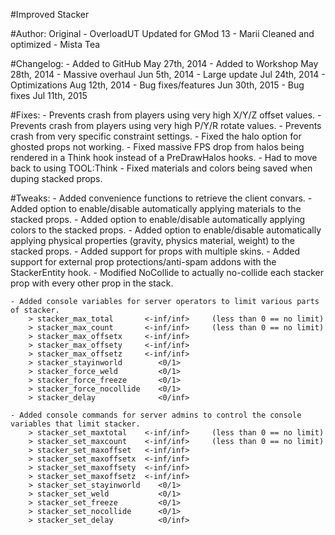 #Improved Stacker

#Author:
	Original              - OverloadUT
	Updated for GMod 13   - Marii
	Cleaned and optimized - Mista Tea
	
#Changelog:
	- Added to GitHub     May 27th, 2014
	- Added to Workshop   May 28th, 2014
	- Massive overhaul    Jun  5th, 2014
	- Large update        Jul 24th, 2014
	- Optimizations       Aug 12th, 2014
	- Bug fixes/features  Jun 30th, 2015
	- Bug fixes           Jul 11th, 2015

#Fixes:
	- Prevents crash from players using very high X/Y/Z offset values.
	- Prevents crash from players using very high P/Y/R rotate values.
	- Prevents crash from very specific constraint settings.
	- Fixed the halo option for ghosted props not working.
	- Fixed massive FPS drop from halos being rendered in a Think hook instead of a PreDrawHalos hooks.
		- Had to move back to using TOOL:Think
	- Fixed materials and colors being saved when duping stacked props.
	
#Tweaks:
	- Added convenience functions to retrieve the client convars.
	- Added option to enable/disable automatically applying materials to the stacked props.
	- Added option to enable/disable automatically applying colors to the stacked props.
	- Added option to enable/disable automatically applying physical properties (gravity, physics material, weight) to the stacked props.
	- Added support for props with multiple skins.
	- Added support for external prop protections/anti-spam addons with the StackerEntity hook.
	- Modified NoCollide to actually no-collide each stacker prop with every other prop in the stack.
	
	- Added console variables for server operators to limit various parts of stacker.
		> stacker_max_total       <-inf/inf>     (less than 0 == no limit)
		> stacker_max_count       <-inf/inf>     (less than 0 == no limit)
		> stacker_max_offsetx     <-inf/inf>
		> stacker_max_offsety     <-inf/inf>
		> stacker_max_offsetz     <-inf/inf>
		> stacker_stayinworld        <0/1>
		> stacker_force_weld         <0/1>
		> stacker_force_freeze       <0/1>
		> stacker_force_nocollide    <0/1>
		> stacker_delay              <0/inf>

	- Added console commands for server admins to control the console variables that limit stacker.
		> stacker_set_maxtotal    <-inf/inf>     (less than 0 == no limit)
		> stacker_set_maxcount    <-inf/inf>     (less than 0 == no limit)
		> stacker_set_maxoffset   <-inf/inf>
		> stacker_set_maxoffsetx  <-inf/inf>
		> stacker_set_maxoffsety  <-inf/inf>
		> stacker_set_maxoffsetz  <-inf/inf>
		> stacker_set_stayinworld    <0/1>
		> stacker_set_weld           <0/1>
		> stacker_set_freeze         <0/1>
		> stacker_set_nocollide      <0/1>
		> stacker_set_delay          <0/inf>
